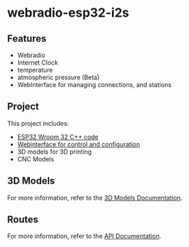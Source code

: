 # webradio-esp32-i2s

## Features

* Webradio
* Internet Clock
* temperature
* atmospheric pressure (Beta)
* WebInterface for managing connections, and stations

## Project

This project includes:

* [ESP32 Wroom 32 C++ code](./code/WebRadio/README.md)
* [Webinterface for control and configuration](./code/webinterface/README.md)
* 3D models for 3D printing
* CNC Models


## 3D Models

For more information, refer to the [3D Models Documentation](3D-models/README.md).

## Routes

For more information, refer to the [API Documentation](code/WebRadio/api-documentation.md).
